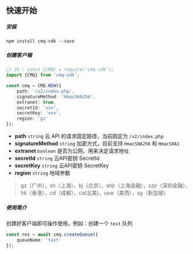## 快速开始

##### 安装

```shell
npm install cmq-sdk --save
```

##### 创建客户端

```typescript
// JS : const {CMQ} = require('cmq-sdk');
import {CMQ} from 'cmq-sdk';

const cmq = CMQ.NEW({
    path: '/v2/index.php',
    signatureMethod: 'HmacSHA256',
    extranet: true,
    secretId: 'xxx',
    secretKey: 'xxx',
    region: 'gz'
});
```

- **path** `string` 云 API 的请求固定路径，当前固定为 `/v2/index.php`
- **signatureMethod** `string` 加密方式，目前支持 `HmacSHA256` 和 `HmacSHA1`
- **extranet** `boolean` 是否为公网，用来决定请求地址
- **secretId** `string`  云API密钥 SecretId
- **secretKey** `string`  云API密钥 SecretKey
- **region** `string` 地域参数

> gz（广州），sh（上海），bj（北京），shjr（上海金融），szjr（深圳金融），hk（香港），cd（成都），ca(北美)，usw（美西），sg（新加坡）

##### 使用简介

创建好客户端即可操作使用，例如：创建一个 `test` 队列

```typescript
const res = await cmq.createQueue({
    queueName: 'test'
});
```
